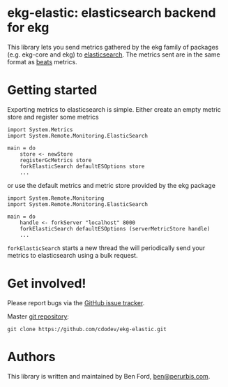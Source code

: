 # ekg-elastic: elasticsearch backend for ekg

This library lets you send metrics gathered by the ekg family of packages (e.g.
ekg-core and ekg) to [elasticsearch](https://www.elasticsearch.co). The metrics sent are in
the same format as [beats](https://www.elasticsearch.co/products/beats) metrics.

# Getting started

Exporting metrics to elasticsearch is simple. Either create an empty metric
store and register some metrics

    import System.Metrics
    import System.Remote.Monitoring.ElasticSearch

    main = do
        store <- newStore
        registerGcMetrics store
        forkElasticSearch defaultESOptions store
        ...

or use the default metrics and metric store provided by the ekg
package

    import System.Remote.Monitoring
    import System.Remote.Monitoring.ElasticSearch

    main = do
        handle <- forkServer "localhost" 8000
        forkElasticSearch defaultESOptions (serverMetricStore handle)
        ...

`forkElasticSearch` starts a new thread the will periodically send your
metrics to elasticsearch using a bulk request.

# Get involved!

Please report bugs via the
[GitHub issue tracker](https://github.com/cdodev/ekg-elastic/issues).

Master [git repository](https://github.com/cdodev/ekg-elastic):

    git clone https://github.com/cdodev/ekg-elastic.git

# Authors

This library is written and maintained by Ben Ford,
<ben@perurbis.com>.
